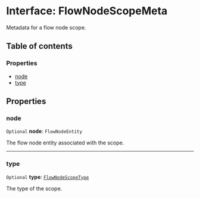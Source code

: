 # Interface: FlowNodeScopeMeta

Metadata for a flow node scope.

## Table of contents

### Properties

* [node](/auto-docs/variable-layout/interfaces/FlowNodeScopeMeta.md#node)
* [type](/auto-docs/variable-layout/interfaces/FlowNodeScopeMeta.md#type)

## Properties

### node

`Optional` **node**: `FlowNodeEntity`

The flow node entity associated with the scope.

***

### type

`Optional` **type**: [`FlowNodeScopeType`](/auto-docs/variable-layout/enums/FlowNodeScopeType.md)

The type of the scope.
